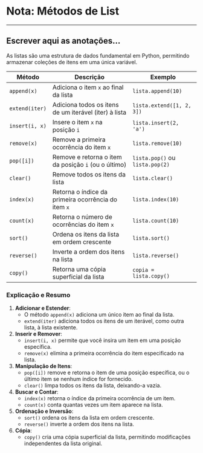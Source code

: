 # Nota: Métodos de List

---

## Escrever aqui as anotações…

As listas são uma estrutura de dados fundamental em Python, permitindo armazenar coleções de itens em uma única variável. 

| **Método** | **Descrição** | **Exemplo** |
| --- | --- | --- |
| `append(x)` | Adiciona o item `x` ao final da lista | `lista.append(10)` |
| `extend(iter)` | Adiciona todos os itens de um iterável (iter) à lista | `lista.extend([1, 2, 3])` |
| `insert(i, x)` | Insere o item `x` na posição `i` | `lista.insert(2, 'a')` |
| `remove(x)` | Remove a primeira ocorrência do item `x` | `lista.remove(10)` |
| `pop([i])` | Remove e retorna o item da posição `i` (ou o último) | `lista.pop()` ou `lista.pop(2)` |
| `clear()` | Remove todos os itens da lista | `lista.clear()` |
| `index(x)` | Retorna o índice da primeira ocorrência do item `x` | `lista.index(10)` |
| `count(x)` | Retorna o número de ocorrências do item `x` | `lista.count(10)` |
| `sort()` | Ordena os itens da lista em ordem crescente | `lista.sort()` |
| `reverse()` | Inverte a ordem dos itens na lista | `lista.reverse()` |
| `copy()` | Retorna uma cópia superficial da lista | `copia = lista.copy()` |

### Explicação e Resumo

1. **Adicionar e Estender**:
    - O método `append(x)` adiciona um único item ao final da lista.
    - `extend(iter)` adiciona todos os itens de um iterável, como outra lista, à lista existente.
2. **Inserir e Remover**:
    - `insert(i, x)` permite que você insira um item em uma posição específica.
    - `remove(x)` elimina a primeira ocorrência do item especificado na lista.
3. **Manipulação de Itens**:
    - `pop([i])` remove e retorna o item de uma posição específica, ou o último item se nenhum índice for fornecido.
    - `clear()` limpa todos os itens da lista, deixando-a vazia.
4. **Buscar e Contar**:
    - `index(x)` retorna o índice da primeira ocorrência de um item.
    - `count(x)` conta quantas vezes um item aparece na lista.
5. **Ordenação e Inversão**:
    - `sort()` ordena os itens da lista em ordem crescente.
    - `reverse()` inverte a ordem dos itens na lista.
6. **Cópia**:
    - `copy()` cria uma cópia superficial da lista, permitindo modificações independentes da lista original.
